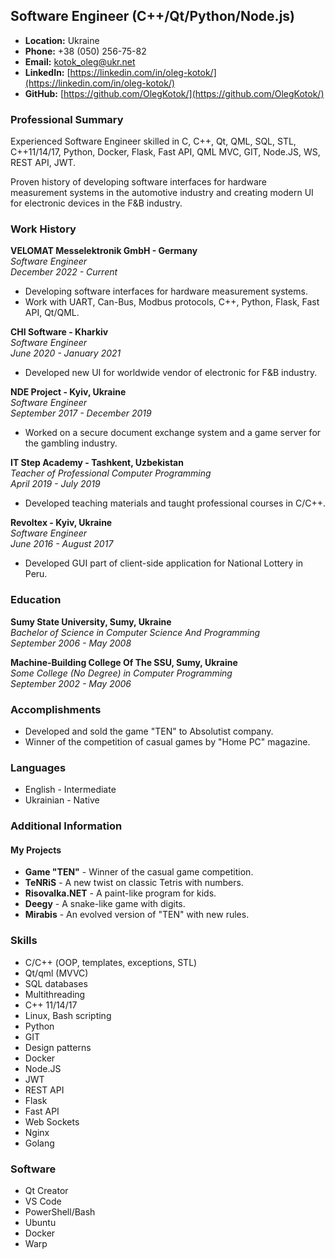 
## Software Engineer (C++/Qt/Python/Node.js)

- **Location:** Ukraine
- **Phone:** +38 (050) 256-75-82
- **Email:** [kotok_oleg@ukr.net](mailto:kotok_oleg@ukr.net)
- **LinkedIn:** [https://linkedin.com/in/oleg-kotok/](https://linkedin.com/in/oleg-kotok/)
- **GitHub:** [https://github.com/OlegKotok/](https://github.com/OlegKotok/)

### Professional Summary

Experienced Software Engineer skilled in C, C++, Qt, QML, SQL, STL, C++11/14/17, Python, Docker, Flask, Fast API, QML MVC, GIT, Node.JS, WS, REST API, JWT.

Proven history of developing software interfaces for hardware measurement systems in the automotive industry and creating modern UI for electronic devices in the F&B industry.

### Work History

**VELOMAT Messelektronik GmbH - Germany**  
*Software Engineer*  
_December 2022 - Current_  
- Developing software interfaces for hardware measurement systems.
- Work with UART, Can-Bus, Modbus protocols, C++, Python, Flask, Fast API, Qt/QML.

**CHI Software - Kharkiv**  
*Software Engineer*  
_June 2020 - January 2021_  
- Developed new UI for worldwide vendor of electronic for F&B industry.

**NDE Project - Kyiv, Ukraine**  
*Software Engineer*  
_September 2017 - December 2019_  
- Worked on a secure document exchange system and a game server for the gambling industry.

**IT Step Academy - Tashkent, Uzbekistan**  
*Teacher of Professional Computer Programming*  
_April 2019 - July 2019_  
- Developed teaching materials and taught professional courses in C/C++.

**Revoltex - Kyiv, Ukraine**  
*Software Engineer*  
_June 2016 - August 2017_  
- Developed GUI part of client-side application for National Lottery in Peru.

### Education

**Sumy State University, Sumy, Ukraine**  
_Bachelor of Science in Computer Science And Programming_  
_September 2006 - May 2008_

**Machine-Building College Of The SSU, Sumy, Ukraine**  
_Some College (No Degree) in Computer Programming_  
_September 2002 - May 2006_

### Accomplishments

- Developed and sold the game "TEN" to Absolutist company.
- Winner of the competition of casual games by "Home PC" magazine.

### Languages

- English - Intermediate
- Ukrainian - Native

### Additional Information

#### My Projects

- **Game "TEN"** - Winner of the casual game competition.
- **TeNRiS** - A new twist on classic Tetris with numbers.
- **Risovalka.NET** - A paint-like program for kids.
- **Deegy** - A snake-like game with digits.
- **Mirabis** - An evolved version of "TEN" with new rules.

### Skills

- C/С++ (OOP, templates, exceptions, STL)
- Qt/qml (MVVC)
- SQL databases
- Multithreading
- C++ 11/14/17
- Linux, Bash scripting
- Python
- GIT
- Design patterns
- Docker
- Node.JS
- JWT
- REST API
- Flask
- Fast API
- Web Sockets
- Nginx
- Golang

### Software

- Qt Creator
- VS Code
- PowerShell/Bash
- Ubuntu
- Docker
- Warp
